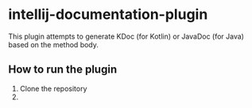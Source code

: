 # intellij-documentation-plugin

[//]: # (![Build]&#40;https://github.com/Iodine98/intellij-documentation-plugin/workflows/Build/badge.svg&#41;)

[//]: # ([![Version]&#40;https://img.shields.io/jetbrains/plugin/v/PLUGIN_ID.svg&#41;]&#40;https://plugins.jetbrains.com/plugin/PLUGIN_ID&#41;)

[//]: # ([![Downloads]&#40;https://img.shields.io/jetbrains/plugin/d/PLUGIN_ID.svg&#41;]&#40;https://plugins.jetbrains.com/plugin/PLUGIN_ID&#41;)

<!-- Plugin description -->
This plugin attempts to generate KDoc (for Kotlin) or JavaDoc (for Java) based on the method body.

<!-- Plugin description end -->

## How to run the plugin

1. Clone the repository
2. 
